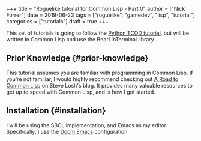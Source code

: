 +++
title = "Roguelike tutorial for Common Lisp - Part 0"
author = ["Nick Forrer"]
date = 2019-06-23
tags = ["roguelike", "gamedev", "lisp", "tutorial"]
categories = ["tutorials"]
draft = true
+++

This set of tutorials is going to follow the [Python TCOD tutorial](http://rogueliketutorials.com/tutorials/tcod/), but will be
written in Common Lisp and use the BearLibTerminal library.


## Prior Knowledge {#prior-knowledge}

This tutorial assumes you are familiar with programming in Common Lisp. If
you're not familiar, I would highly recommend checking out [A Road to Common Lisp](http://stevelosh.com/blog/2018/08/a-road-to-common-lisp/)
on Steve Losh's blog. It provides many valuable resources to get up to speed
with Common Lisp, and is how I got started.


## Installation {#installation}

I will be using the SBCL implementation, and Emacs as my editor. Specifically, I
use the [Doom Emacs](https://github.com/hlissner/doom-emacs) configuration.
